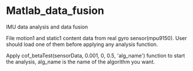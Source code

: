 # Matlab_data_fusion
IMU data analysis and data fusion

File motion1 and static1 content data from real gyro sensor(mpu9150). User should load one of them before applying any analysis function.

Apply cof_betaTest(sensorData, 0.001, 0, 0.5, 'alg_name') function to start the analysis, alg_name is the name of the algorithm you want.
